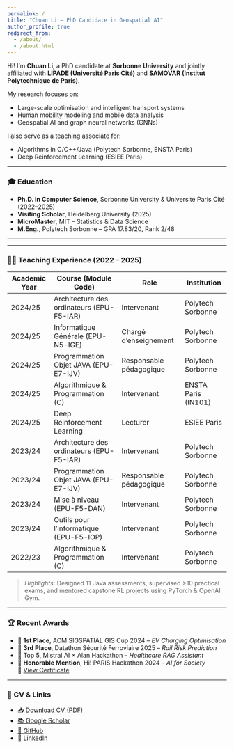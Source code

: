 ```yaml
---
permalink: /
title: "Chuan Li — PhD Candidate in Geospatial AI"
author_profile: true
redirect_from: 
  - /about/
  - /about.html
---
```


Hi! I’m **Chuan Li**, a PhD candidate at **Sorbonne University** and jointly affiliated with **LIPADE (Université Paris Cité)** and **SAMOVAR (Institut Polytechnique de Paris)**.

My research focuses on:
- Large-scale optimisation and intelligent transport systems
- Human mobility modeling and mobile data analysis
- Geospatial AI and graph neural networks (GNNs)

I also serve as a teaching associate for:
- Algorithms in C/C++/Java (Polytech Sorbonne, ENSTA Paris)
- Deep Reinforcement Learning (ESIEE Paris)

---

### 🎓 Education
- **Ph.D. in Computer Science**, Sorbonne University & Université Paris Cité (2022–2025)  
- **Visiting Scholar**, Heidelberg University (2025)  
- **MicroMaster**, MIT – Statistics & Data Science  
- **M.Eng.**, Polytech Sorbonne – GPA 17.83/20, Rank 2/48

---

---

### 🧑‍🏫 Teaching Experience  (2022 – 2025)

| Academic Year | Course (Module Code) | Role | Institution |
|---------------|----------------------|------|-------------|
| 2024/25 | Architecture des ordinateurs (EPU-F5-IAR) | Intervenant | Polytech Sorbonne |
| 2024/25 | Informatique Générale (EPU-N5-IGE) | Chargé d’enseignement | Polytech Sorbonne |
| 2024/25 | Programmation Objet JAVA (EPU-E7-IJV) | Responsable pédagogique | Polytech Sorbonne |
| 2024/25 | Algorithmique & Programmation (C) | Intervenant | ENSTA Paris (IN101) |
| 2024/25 | Deep Reinforcement Learning | Lecturer | ESIEE Paris |
| 2023/24 | Architecture des ordinateurs (EPU-F5-IAR) | Intervenant | Polytech Sorbonne |
| 2023/24 | Programmation Objet JAVA (EPU-E7-IJV) | Responsable pédagogique | Polytech Sorbonne |
| 2023/24 | Mise à niveau (EPU-F5-DAN) | Intervenant | Polytech Sorbonne |
| 2023/24 | Outils pour l’informatique (EPU-F5-IOP) | Intervenant | Polytech Sorbonne |
| 2022/23 | Algorithmique & Programmation (C) | Intervenant | Polytech Sorbonne |

> *Highlights*: Designed 11 Java assessments, supervised \>10 practical exams, and mentored capstone RL projects using PyTorch & OpenAI Gym.

---

### 🏆 Recent Awards
- 🥇 **1st Place**, ACM SIGSPATIAL GIS Cup 2024 – *EV Charging Optimisation*  
- 🥉 **3rd Place**, Datathon Sécurité Ferroviaire 2025 – *Rail Risk Prediction*  
- 🧠 Top 5, Mistral AI × Alan Hackathon – *Healthcare RAG Assistant*
- 🏅 **Honorable Mention**, Hi! PARIS Hackathon 2024 – *AI for Society*  
  📄 [View Certificate](https://www.smartcertificate.com/SmartDiploma/?1%7cbd095e5f-ebca-4add-a46e-b26a027be6c1%7cad6b2667-0f49-4a9a-a2a1-717144816438#/)

---

### 📄 CV & Links

- [📥 Download CV (PDF)](files/CV.pdf)
- [📚 Google Scholar](https://scholar.google.fr/citations?user=MIaFUvIAAAAJ)
- [🐙 GitHub](https://github.com/MrLIChuan)
- [💼 LinkedIn](https://www.linkedin.com/in/chuan-li-/)

